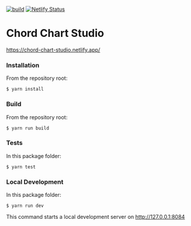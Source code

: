 [![build](https://github.com/no-chris/chord-chart-studio/actions/workflows/build.yml/badge.svg)](https://github.com/no-chris/chord-chart-studio/actions/workflows/build.yml)
[![Netlify Status](https://api.netlify.com/api/v1/badges/798258e3-e398-445f-aab0-3ebed107a749/deploy-status)](https://app.netlify.com/sites/chord-chart-studio/deploys)

# Chord Chart Studio

https://chord-chart-studio.netlify.app/

### Installation

From the repository root:

```
$ yarn install
```

### Build

From the repository root:

```
$ yarn run build
```

### Tests

In this package folder:

```
$ yarn test
```

### Local Development

In this package folder:

```
$ yarn run dev
```

This command starts a local development server on http://127.0.0.1:8084

